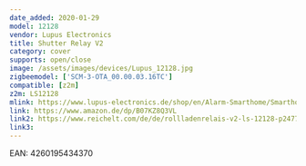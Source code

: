 ```yaml
---
date_added: 2020-01-29
model: 12128
vendor: Lupus Electronics
title: Shutter Relay V2
category: cover
supports: open/close
image: /assets/images/devices/Lupus_12128.jpg
zigbeemodel: ['SCM-3-OTA_00.00.03.16TC']
compatible: [z2m]
z2m: LS12128
mlink: https://www.lupus-electronics.de/shop/en/Alarm-Smarthome/Smarthome-Home-Automation/LUPUS-Shutter-relay-V2-p.html
link: https://www.amazon.de/dp/B07KZ8Q3VL
link2: https://www.reichelt.com/de/de/rollladenrelais-v2-ls-12128-p247796.html
link3: 
---
```

EAN: 4260195434370
